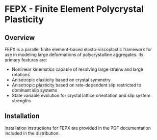 # FEPX - Finite Element Polycrystal Plasticity

## Overview

FEPX is a parallel finite element-based elasto-viscoplastic framework for use in modeling large deformations of polycrystalline aggregates. Its primary features are:

* Nonlinear kinematics capable of resolving large strains and large rotations
* Anisotropic elasticity based on crystal symmetry
* Anisotropic plasticity based on rate-dependent slip restricted to dominant slip systems
* State variable evolution for crystal lattice orientation and slip system strengths

## Installation

Installation instructions for FEPX are provided in the PDF documentation included in the distribution.
